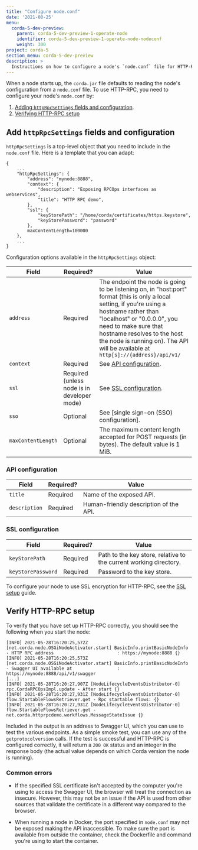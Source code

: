 ```yaml
---
title: "Configure node.conf"
date: '2021-08-25'
menu:
  corda-5-dev-preview:
    parent: corda-5-dev-preview-1-operate-node
    identifier: corda-5-dev-preview-1-operate-node-nodeconf
    weight: 300
project: corda-5
section_menu: corda-5-dev-preview
description: >
  Instructions on how to configure a node's `node.conf` file for HTTP-RPC.
---
```



When a node starts up, the `corda.jar` file defaults to reading the node's configuration from a `node.conf` file.
To use HTTP-RPC, you need to configure your node's `node.conf` by:

1. [Adding `httpRpcSettings` fields and configuration](#add-httprpcsettings-fields-and-configuration).
2. [Verifying HTTP-RPC setup](#verify-http-rpc-setup)

## Add `httpRpcSettings` fields and configuration
`httpRpcSettings` is a top-level object that you need to include in the `node.conf` file. Here is a template that you can adapt:
```
{
    ...
    "httpRpcSettings": {
        "address": "mynode:8888",
        "context": {
            "description": "Exposing RPCOps interfaces as webservices",
            "title": "HTTP RPC demo",
        },
        "ssl": {
            "keyStorePath": "/home/corda/certificates/https.keystore",
            "keyStorePassword": "password"
        },
        maxContentLength=100000
    },
    ...
}
```

Configuration options available in the `httpRpcSettings` object:

| Field     | Required? | Value |
| ------- | --------- | ----- |
| `address` | Required  | The endpoint the node is going to be listening on, in "host:port" format (this is only a local setting, if you're using a hostname rather than "localhost" or "0.0.0.0", you need to make sure that hostname resolves to the host the node is running on). The API will be available at `http[s]://{address}/api/v1/` |
| `context` | Required  | See [API configuration](#api-configuration). |
| `ssl`     | Required (unless node is in developer mode)  | See [SSL configuration](#ssl-configuration). |
| `sso`     | Optional | See [single sign-on (SSO) configuration]<!---TODO ADD IN LINK TO NODE CONFIG TITLE OF AZURE AD)--->. |
| `maxContentLength`     | Optional | The maximum content length accepted for POST requests (in bytes). The default value is 1 MiB.|

### API configuration

| Field         | Required? | Value |
| ----------- | --------- | ----- |
| `title`       | Required  | Name of the exposed API. |
| `description` | Required  | Human-friendly description of the API.|

<!---TODO FURTHER INFO, SEE API CONFIG PAGE.--->

### SSL configuration

| Field              | Required? | Value |
| ---------------- | --------- | ----- |
| `keyStorePath`     | Required | Path to the key store, relative to the current working directory. |
| `keyStorePassword` | Required | Password to the key store.|

To configure your node to use SSL encryption for HTTP-RPC, see the [SSL setup](setup-ssl-encryption.md) guide.

## Verify HTTP-RPC setup
To verify that you have set up HTTP-RPC correctly, you should see the following when you start the node:

```
[INFO] 2021-05-28T16:20:25,572Z [net.corda.node.OSGiNodeActivator.start] BasicInfo.printBasicNodeInfo - HTTP RPC address                        : https://mynode:8888 {}
[INFO] 2021-05-28T16:20:25,573Z [net.corda.node.OSGiNodeActivator.start] BasicInfo.printBasicNodeInfo - Swagger UI available at                 : https://mynode:8888/api/v1/swagger
[...]
[INFO] 2021-05-28T16:20:27,907Z [NodeLifecycleEventsDistributor-0] rpc.CordaRPCOpsImpl.update - After start {}
[INFO] 2021-05-28T16:20:27,931Z [NodeLifecycleEventsDistributor-0] flow.StartableFlowsRetriever.get - Rpc startable flows: {}
[INFO] 2021-05-28T16:20:27,931Z [NodeLifecycleEventsDistributor-0] flow.StartableFlowsRetriever.get - net.corda.httprpcdemo.workflows.MessageStateIssue {}
```

Included in the output is an address to Swagger UI, which you can use to test the various endpoints. As a simple smoke test, you can use any of the `getprotocolversion` calls. If the test is successful and HTTP-RPC is configured correctly, it will return a `200 OK` status and an integer in the response body (the actual value depends on which Corda version the node is running).

### Common errors

* If the specified SSL certificate isn't accepted by the computer you're using to access the Swagger UI, the browser will treat the connection as insecure. However, this may not be an issue if the API is used from other sources that validate the certificate in a different way compared to the browser.

* When running a node in Docker, the port specified in `node.conf` may not be exposed making the API inaccessible. To make sure the port is available from outside the container, check the Dockerfile and command you're using to start the container.
